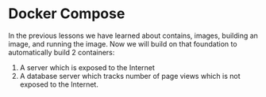 # Docker Compose

In the previous lessons we have learned about contains, images, building an image, and running the image. Now we will build on that foundation to automatically build 2 containers: 

1. A server which is exposed to the Internet
2. A database server which tracks number of page views which is not exposed to the Internet.




